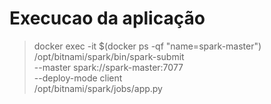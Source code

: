 
# Execucao da aplicação

> docker exec -it $(docker ps -qf "name=spark-master") /opt/bitnami/spark/bin/spark-submit \
--master spark://spark-master:7077 \
--deploy-mode client \
/opt/bitnami/spark/jobs/app.py
